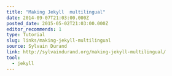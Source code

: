```yaml
---
title: "Making Jekyll  multilingual"
date: 2014-09-07T21:03:00.000Z
posted_date: 2015-05-02T21:03:00.000Z
editor_recommends: 1
type: Tutorial
slug: links/making-jekyll-multilingual
source: Sylvain Durand
link: http://sylvaindurand.org/making-jekyll-multilingual/
tool:
  - jekyll
---
```





